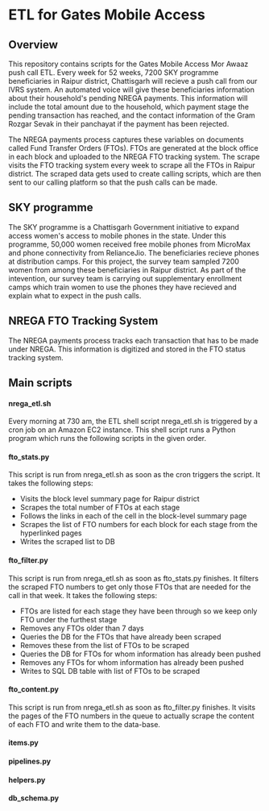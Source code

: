 # ETL for Gates Mobile Access

## Overview

This repository contains scripts for the Gates Mobile Access Mor Awaaz push call ETL. Every week for 52 weeks, 7200 SKY programme beneficiaries in Raipur district, Chattisgarh will recieve a push call from our IVRS system. An automated voice will give these beneficiaries information about their household's pending NREGA payments. This information will include the total amount due to the household, which payment stage the pending transaction has reached, and the contact information of the Gram Rozgar Sevak in their panchayat if the payment has been rejected. 

The NREGA payments process captures these variables on documents called Fund Transfer Orders (FTOs). FTOs are generated at the block office in each block and uploaded to the NREGA FTO tracking system. The scrape visits the FTO tracking system every week to scrape all the FTOs in Raipur district. The scraped data gets used to create calling scripts, which are then sent to our calling platform so that the push calls can be made.  

## SKY programme

The SKY programme is a Chattisgarh Government initiative to expand access women's access to mobile phones in the state. Under this programme, 50,000 women received free mobile phones from MicroMax and phone connectivity from RelianceJio. The beneficiaries recieve phones at distribution camps. For this project, the survey team sampled 7200 women from among these beneficiaries in Raipur district. As part of the intevention, our survey team is carrying out supplementary enrollment camps which train women to use the phones they have recieved and explain what to expect in the push calls. 

## NREGA FTO Tracking System

The NREGA payments process tracks each transaction that has to be made under NREGA. This information is digitized and stored in the FTO status tracking system. 

## Main scripts 

#### nrega_etl.sh 

Every morning at 730 am, the ETL shell script nrega_etl.sh is triggered by a cron job on an Amazon EC2 instance. This shell script runs a Python program which runs the following scripts in the given order. 

#### fto_stats.py 

This script is run from nrega_etl.sh as soon as the cron triggers the script. It takes the following steps: 

* Visits the block level summary page for Raipur district 
* Scrapes the total number of FTOs at each stage
* Follows the links in each of the cell in the block-level summary page
* Scrapes the list of FTO numbers for each block for each stage from the hyperlinked pages 
* Writes the scraped list to DB 

#### fto_filter.py

This script is run from nrega_etl.sh as soon as fto_stats.py finishes. It filters the scraped FTO numbers to get only those FTOs that are needed for the call in that week. It takes the following steps: 

* FTOs are listed for each stage they have been through so we keep only FTO under the furthest stage
* Removes any FTOs older than 7 days 
* Queries the DB for the FTOs that have already been scraped 
* Removes these from the list of FTOs to be scraped 
* Queries the DB for FTOs for whom information has already been pushed
* Removes any FTOs for whom information has already been pushed 
* Writes to SQL DB table with list of FTOs to be scraped 

#### fto_content.py 

This script is run from nrega_etl.sh as soon as fto_filter.py finishes. It visits the pages of the FTO numbers in the queue to actually scrape the content of each FTO and write them to the data-base. 

#### items.py 

#### pipelines.py 

#### helpers.py 

#### db_schema.py 
